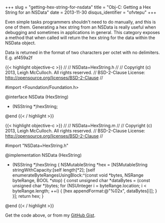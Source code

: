 +++
slug = "getting-hex-string-for-nsdata"
title = "Obj-C: Getting a Hex String for an NSData"
date = 2013-11-30
disqus_identifier = "ofvtepu"
+++

Even simple tasks programmers shouldn't need to do manually, and this is one of them. Generating a hex string from an NSData is really useful when debugging and sometimes in applications in general. This category exposes a method that when called will return the hex string for the data within the NSData object.

Data is returned in the format of two characters per octet with no delimiters. E.g. af459a2f

{{< highlight objective-c >}}
//
//  NSData+HexString.h
//
//  Copyright (c) 2013, Leigh McCulloch. All rights reserved.
//  BSD-2-Clause License: http://opensource.org/licenses/BSD-2-Clause
//

#import <Foundation/Foundation.h>

@interface NSData (HexString)

- (NSString *)hexString;

@end
{{< / highlight >}}

{{< highlight objective-c >}}
//
//  NSData+HexString.m
//
//  Copyright (c) 2013, Leigh McCulloch. All rights reserved.
//  BSD-2-Clause License: http://opensource.org/licenses/BSD-2-Clause
//

#import "NSData+HexString.h"

@implementation NSData (HexString)

- (NSString *)hexString {
	NSMutableString *hex = [NSMutableString stringWithCapacity:[self length]*2];
	[self enumerateByteRangesUsingBlock:^(const void *bytes, NSRange byteRange, BOOL *stop) {
		const unsigned char *dataBytes = (const unsigned char *)bytes;
		for (NSUInteger i = byteRange.location; i < byteRange.length; ++i) {
			[hex appendFormat:@"%02x", dataBytes[i]];
		}
	}];
	return hex;
}

@end
{{< / highlight >}}

Get the code above, or from my [GitHub Gist](https://gist.github.com/leighmcculloch/7623204).
